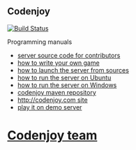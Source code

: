 Codenjoy
-----------
[![Build Status](https://travis-ci.org/codenjoyme/codenjoy.svg?branch=master)](https://travis-ci.org/codenjoyme/codenjoy)

Programming manuals 
- [server source code for contributors](https://github.com/codenjoyme/codenjoy/tree/master/CodingDojo)
- [how to write your own game](https://github.com/codenjoyme/codenjoy-game#create-your-own-codenjoy-game)
- [how to launch the server from sources](https://github.com/codenjoyme/codenjoy/tree/master/CodingDojo#run-codenjoy-server-from-sources)
- [how to run the server on Ubuntu](https://github.com/codenjoyme/codenjoy/tree/master/CodingDojo/portable/linux-docker-compose#ubuntu-portable-script)
- [how to run the server on Windows](https://github.com/codenjoyme/codenjoy/tree/master/CodingDojo/portable/windows-cmd#windows-portable-script)
- [codenjoy maven repository](https://github.com/codenjoyme/codenjoy-repo)
- [http://codenjoy.com site](http://codenjoy.com)
- [play it on demo server](http://codenjoy.com/codenjoy-contest)

[Codenjoy team](http://codenjoy.com/portal/?page_id=51)
===========